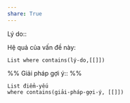 ```yaml
---
share: True
---
```

Lý do:: 

Hệ quả của vấn đề này:
```dataview
List where contains(lý-do,[[]])
```

%%
Giải pháp gợi ý:: 
%%

```dataview
List điểm-yếu
where contains(giải-pháp-gợi-ý, [[]])
```
